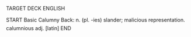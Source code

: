 TARGET DECK
ENGLISH

START
Basic
Calumny
Back: n. (pl. -ies) slander; malicious representation.  calumnious adj. [latin]
END
